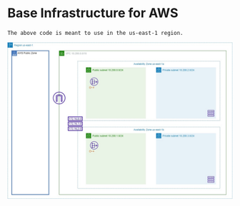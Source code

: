 # Base Infrastructure for AWS


    The above code is meant to use in the us-east-1 region.

![image](./images/diagram.jpg)
